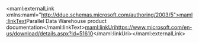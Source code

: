 <Token xmlns:xlink="http://www.w3.org/1999/xlink"><maml:externalLink xmlns:maml="http://ddue.schemas.microsoft.com/authoring/2003/5"><maml:linkText>Parallel Data Warehouse product documentation</maml:linkText><maml:linkUri>https://www.microsoft.com/en-us/download/details.aspx?id=51610</maml:linkUri></maml:externalLink></Token>